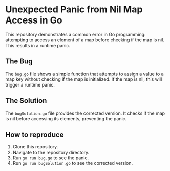 # Unexpected Panic from Nil Map Access in Go

This repository demonstrates a common error in Go programming: attempting to access an element of a map before checking if the map is nil. This results in a runtime panic.

## The Bug

The `bug.go` file shows a simple function that attempts to assign a value to a map key without checking if the map is initialized.  If the map is nil, this will trigger a runtime panic.

## The Solution

The `bugSolution.go` file provides the corrected version.  It checks if the map is nil before accessing its elements, preventing the panic.

## How to reproduce

1. Clone this repository.
2. Navigate to the repository directory.
3. Run `go run bug.go` to see the panic.
4. Run `go run bugSolution.go` to see the corrected version.